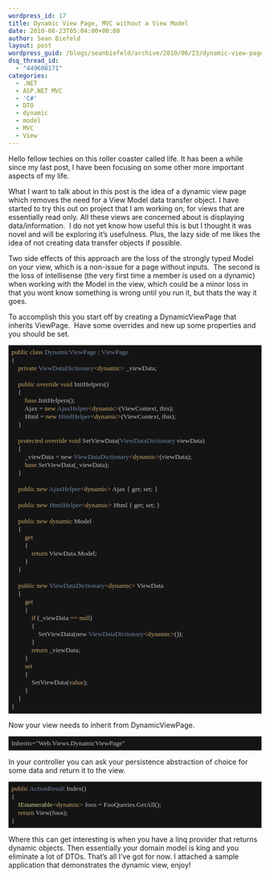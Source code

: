```yaml
---
wordpress_id: 17
title: Dynamic View Page, MVC without a View Model
date: 2010-06-23T05:04:00+00:00
author: Sean Biefeld
layout: post
wordpress_guid: /blogs/seanbiefeld/archive/2010/06/23/dynamic-view-page-mvc-without-a-view-model.aspx
dsq_thread_id:
  - "449608171"
categories:
  - .NET
  - ASP.NET MVC
  - 'C#'
  - DTO
  - dynamic
  - model
  - MVC
  - View
---
```

Hello fellow techies on this roller coaster called life. It has been a while since my last post, I have been focusing on some other more important aspects of my life.

What I want to talk about in this post is the idea of a dynamic view page which removes the need for a View Model data transfer object. I have started to try this out on project that I am working on, for views that are essentially read only. All these views are concerned about is displaying data/information. &nbsp;I do not yet know how useful this is but I thought it was novel and will be exploring it&#8217;s usefulness. Plus, the lazy side of me likes the idea of not creating data transfer objects if possible.

Two side effects of this approach are the loss of the strongly typed Model on your view, which is a non-issue for a page without inputs. &nbsp;The second is the loss of intellisense (the very first time a member is used on a dynamic) when working with the Model in the view, which could be a minor loss in that you wont know something is wrong until you run it, but thats the way it goes.

To accomplish this you start off by creating a DynamicViewPage that inherits ViewPage. &nbsp;Have some overrides and new up some properties and you should be set.

<pre style="background-color: #141414;font-family: Lucida Console;padding: 5px;border:solid 1px #333;overflow: auto;color: #BEBEC8;font-size: 10pt"><span style="color: #cda869">public class</span> <span style="color: #7386a5">DynamicViewPage</span> : <span style="color: #7386a5">ViewPage</span>
{
	<span style="color: #cda869">private</span> <span style="color: #7386a5">ViewDataDictionary</span><span style="color: #cda869">&lt;dynamic&gt;</span> _viewData;

	<span style="color: #cda869">public override void</span> InitHelpers()
	{
		<span style="color: #cda869">base.</span>InitHelpers();
		Ajax = <span style="color: #cda869">new</span> <span style="color: #7386a5">AjaxHelper</span><span style="color: #cda869">&lt;dynamic&gt;</span>(ViewContext, this);
		Html = <span style="color: #cda869">new</span> <span style="color: #7386a5">HtmlHelper</span><span style="color: #cda869">&lt;dynamic&gt;</span>(ViewContext, this);
	}

	<span style="color: #cda869">protected override void</span> SetViewData(<span style="color: #7386a5">ViewDataDictionary</span> viewData)
	{
		_viewData = new <span style="color: #7386a5">ViewDataDictionary</span><span style="color: #cda869">&lt;dynamic&gt;</span>(viewData);
		<span style="color: #cda869">base.</span>SetViewData(_viewData);
	}

	<span style="color: #cda869">public new</span> <span style="color: #7386a5">AjaxHelper</span><span style="color: #cda869">&lt;dynamic&gt;</span> Ajax { get; set; }

	<span style="color: #cda869">public new</span> <span style="color: #7386a5">HtmlHelper</span><span style="color: #cda869">&lt;dynamic&gt;</span> Html { get; set; }

	<span style="color: #cda869">public new dynamic</span> Model
	{
		<span style="color: #cda869">get</span>
		{
			<span style="color: #cda869">return</span> ViewData.Model;
		}
	}

	<span style="color: #cda869">public new</span> <span style="color: #7386a5">ViewDataDictionary</span><span style="color: #cda869">&lt;dynamic&gt;</span> ViewData
	{
		<span style="color: #cda869">get</span>
		{
			<span style="color: #cda869">if</span> (_viewData <span style="color: #cda869">== null</span>)
			{
				SetViewData(new <span style="color: #7386a5">ViewDataDictionary</span><span style="color: #cda869">&lt;dynamic&gt;</span>());
			}
			<span style="color: #cda869">return</span> _viewData;
		}
		<span style="color: #cda869">set</span>
		{
			SetViewData(<span style="color: #cda869">value</span>);
		}
	}
}</pre>

Now your view needs to inherit from DynamicViewPage.

<pre style="background-color: #141414;font-family: Lucida Console;padding: 5px;border:solid 1px #333;overflow: auto;color: #BEBEC8;font-size: 10pt">Inherits="Web.Views.DynamicViewPage"</pre>

In your controller you can ask your persistence abstraction of choice for some data and return it to the view.

<pre style="background-color: #141414;font-family: Lucida Console;padding: 5px;border:solid 1px #333;overflow: auto;color: #BEBEC8;font-size: 10pt"><span style="color: #cda869">public</span> <span style="color: #7386a5">ActionResult</span> Index()
{
	<span style="color: #d0da90">IEnumerable</span><span style="color: #cda869">&lt;dynamic&gt;</span> foos <span style="color: #cda869">=</span> FooQueries.GetAll();
	<span style="color: #cda869">return</span> View(foos);
}</pre>

Where this can get interesting is when you have a linq provider that returns dynamic objects. Then essentially your domain model is king and you eliminate a lot of DTOs. That&#8217;s all I&#8217;ve got for now. I attached a sample application that demonstrates the dynamic view, enjoy!